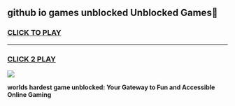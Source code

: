 
## github io games unblocked Unblocked Games👋
<h3>
<a href="https://premium.freeplayer.one?title=github_io_games_unblocked&ref=16F">CLICK TO PLAY</a></h3>
<hr>

<h3>
<a href="https://premium.freeplayer.one?title=github_io_games_unblocked&ref=16F">CLICK 2 PLAY</a>
  
</h3>

<a href="https://premium.freeplayer.one?title=github_io_games_unblocked&ref=16F/"><img src="https://clearcache.store/games.png"></a>


**worlds hardest game unblocked: Your Gateway to Fun and Accessible Online Gaming**
